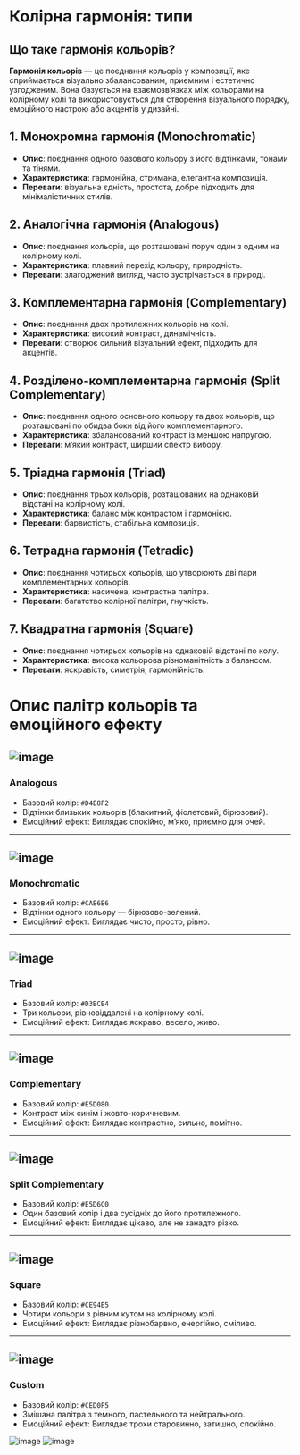 # Колірна гармонія: типи

## Що таке гармонія кольорів?

**Гармонія кольорів** — це поєднання кольорів у композиції, яке сприймається візуально збалансованим, приємним і естетично узгодженим. Вона базується на взаємозв’язках між кольорами на колірному колі та використовується для створення візуального порядку, емоційного настрою або акцентів у дизайні.

## 1. Монохромна гармонія (Monochromatic)

- **Опис**: поєднання одного базового кольору з його відтінками, тонами та тінями.
- **Характеристика**: гармонійна, стримана, елегантна композиція.
- **Переваги**: візуальна єдність, простота, добре підходить для мінімалістичних стилів.

## 2. Аналогічна гармонія (Analogous)

- **Опис**: поєднання кольорів, що розташовані поруч один з одним на колірному колі.
- **Характеристика**: плавний перехід кольору, природність.
- **Переваги**: злагоджений вигляд, часто зустрічається в природі.

## 3. Комплементарна гармонія (Complementary)

- **Опис**: поєднання двох протилежних кольорів на колі.
- **Характеристика**: високий контраст, динамічність.
- **Переваги**: створює сильний візуальний ефект, підходить для акцентів.

## 4. Розділено-комплементарна гармонія (Split Complementary)

- **Опис**: поєднання одного основного кольору та двох кольорів, що розташовані по обидва боки від його комплементарного.
- **Характеристика**: збалансований контраст із меншою напругою.
- **Переваги**: м’який контраст, ширший спектр вибору.

## 5. Тріадна гармонія (Triad)

- **Опис**: поєднання трьох кольорів, розташованих на однаковій відстані на колірному колі.
- **Характеристика**: баланс між контрастом і гармонією.
- **Переваги**: барвистість, стабільна композиція.

## 6. Тетрадна гармонія (Tetradic)

- **Опис**: поєднання чотирьох кольорів, що утворюють дві пари комплементарних кольорів.
- **Характеристика**: насичена, контрастна палітра.
- **Переваги**: багатство колірної палітри, гнучкість.

## 7. Квадратна гармонія (Square)

- **Опис**: поєднання чотирьох кольорів на однаковій відстані по колу.
- **Характеристика**: висока кольорова різноманітність з балансом.
- **Переваги**: яскравість, симетрія, гармонійність.



# Опис палітр кольорів та емоційного ефекту

## ![image](https://github.com/user-attachments/assets/f5c05e5d-d9c9-4650-831b-ad7780dd4f9c)
### Analogous  
- Базовий колір: `#D4E8F2`  
- Відтінки близьких кольорів (блакитний, фіолетовий, бірюзовий).  
- Емоційний ефект: Виглядає спокійно, м’яко, приємно для очей.

---

## ![image](https://github.com/user-attachments/assets/47aac791-d6ee-4565-9db1-fd7fceb0c1c9)
### Monochromatic  
- Базовий колір: `#CAE6E6`  
- Відтінки одного кольору — бірюзово-зелений.  
- Емоційний ефект: Виглядає чисто, просто, рівно.

---

## ![image](https://github.com/user-attachments/assets/254579fe-2c8d-40b4-b846-c4fcd58579e4)
### Triad  
- Базовий колір: `#D3BCE4`  
- Три кольори, рівновіддалені на колірному колі.  
- Емоційний ефект: Виглядає яскраво, весело, живо.

---

## ![image](https://github.com/user-attachments/assets/c10cada1-37fe-4370-83ab-acc5f7eb4908)
### Complementary  
- Базовий колір: `#E5D080`  
- Контраст між синім і жовто-коричневим.  
- Емоційний ефект: Виглядає контрастно, сильно, помітно.

---

## ![image](https://github.com/user-attachments/assets/52cfe3d6-0be6-4d4e-875d-cc4ed6eee33d)
### Split Complementary  
- Базовий колір: `#E5D6C0`  
- Один базовий колір і два сусідніх до його протилежного.  
- Емоційний ефект: Виглядає цікаво, але не занадто різко.

---

## ![image](https://github.com/user-attachments/assets/cb228dd9-e37b-4657-af3b-7c3a5d26e53d)
### Square  
- Базовий колір: `#CE94E5`  
- Чотири кольори з рівним кутом на колірному колі.  
- Емоційний ефект: Виглядає різнобарвно, енергійно, сміливо.

---

## ![image](https://github.com/user-attachments/assets/89743185-a9cf-49a0-aa08-35ee77b3a84b)
### Custom  
- Базовий колір: `#CED0F5`  
- Змішана палітра з темного, пастельного та нейтрального.  
- Емоційний ефект: Виглядає трохи старовинно, затишно, спокійно.

![image](https://github.com/user-attachments/assets/6de91dc4-8246-4e69-bd0e-ed9bda9ff77c)
![image](https://github.com/user-attachments/assets/3b7017ec-4d63-4a2c-8a07-be5885d668c0)
